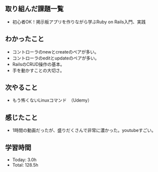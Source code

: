 ## 取り組んだ課題一覧
- 初心者OK！掲示板アプリを作りながら学ぶRuby on Rails入門、実践
## わかったこと
- コントローラのnewとcreateのペアが多い。
- コントローラのeditとupdateのペアが多い。
- RailsのCRUD操作の基本。
- 手を動かすことの大切さ。
## 次やること
- もう怖くないLinuxコマンド　（Udemy）
## 感じたこと
- 1時間の動画だったが、盛りだくさんで非常に濃かった。youtubeすごい。
## 学習時間
- Today: 3.0h
- Total: 128.5h
